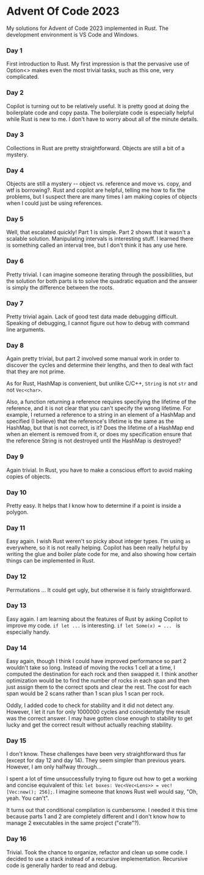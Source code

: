 # Advent Of Code 2023

My solutions for Advent of Code 2023 implemented in Rust. The development environment is VS Code and Windows.

### Day 1

First introduction to Rust. My first impression is that the pervasive use of Option<> makes even the most trivial tasks, such as this one, very complicated.

### Day 2

Copilot is turning out to be relatively useful. It is pretty good at doing the boilerplate code and copy pasta. The boilerplate code is  especially helpful while Rust is new to me. I don't have to worry about all of the minute details.

### Day 3

Collections in Rust are pretty straightforward. Objects are still a bit of a mystery. 

### Day 4

Objects are still a mystery -- object vs. reference and move vs. copy, and wtf is borrowing?. Rust and copilot are helpful, telling me how to fix the problems, but I suspect there are many times I am making copies of objects when I could just be using references.

### Day 5

Well, that escalated quickly! Part 1 is simple. Part 2 shows that it wasn't a scalable solution. Manipulating intervals is interesting stuff. I learned there is something called an interval tree, but I don't think it has any use here.

### Day 6

Pretty trivial. I can imagine someone iterating through the possibilities, but the solution for both parts is to solve the quadratic equation and the answer is simply the difference between the roots.

### Day 7

Pretty trivial again. Lack of good test data made debugging difficult. Speaking of debugging, I cannot figure out how to debug with command line arguments.

### Day 8

Again pretty trivial, but part 2 involved some manual work in order to discover the cycles and determine their lengths, and then to deal with fact that they are not prime.

As for Rust, HashMap is convenient, but unlike C/C++, `String` is not `str` and not `Vec<char>`. 

Also, a function returning a reference requires specifying the lifetime of the reference, and it is not clear that you can't specify the wrong lifetime. For example, I returned a reference to a string in an element of a HashMap and specified (I believe) that the reference's lifetime is the same as the HashMap, but that is not correct, is it? Does the lifetime of a HashMap end when an element is removed from it, or does my specification ensure that the reference String is not destroyed until the HashMap is destroyed?

### Day 9

Again trivial. In Rust, you have to make a conscious effort to avoid making copies of objects.

### Day 10

Pretty easy. It helps that I know how to determine if a point is inside a polygon.

### Day 11

Easy again. I wish Rust weren't so picky about integer types. I'm using `as` everywhere, so it is not really helping. Copilot has been really helpful by writing the glue and boiler plate code for me, and also showing how certain things can be implemented in Rust.

### Day 12

Permutations ... It could get ugly, but otherwise it is fairly straightforward.

### Day 13

Easy again. I am learning about the features of Rust by asking Copilot to improve my code. `if let ...` is interesting. `if let Some(x) = ... ` is especially handy.

### Day 14

Easy again, though I think I could have improved performance so part 2 wouldn't take so long. Instead of moving the rocks 1 cell at a time, I computed the destination for each rock and then swapped it. I think another optimization would be to find the number of rocks in each span and then just assign them to the correct spots and clear the rest. The cost for each span would be 2 scans rather than 1 scan plus 1 scan per rock.

Oddly, I added code to check for stability and it did not detect any. However, I let it run for only 1000000 cycles and coincidentally the result was the correct answer. I may have gotten close enough to stability to get lucky and get the correct result without actually reaching stability.

### Day 15
I don't know. These challenges have been very straightforward thus far (except for day 12 and day 14). They seem simpler than previous years. However, I am only halfway through...

I spent a lot of time unsuccessfully trying to figure out how to get a working and concise equivalent of this: `let boxes: Vec<Vec<Lens>> = vec![Vec:new(); 256];`. I imagine someone that knows Rust well would say, "Oh, yeah. You can't".

It turns out that conditional compilation is cumbersome. I needed it this time because parts 1 and 2 are completely different and I don't know how to manage 2 executables in the same project ("crate"?).

### Day 16

Trivial. Took the chance to organize, refactor and clean up some code. I decided to use a stack instead of a recursive implementation. Recursive code is generally harder to read and debug.
